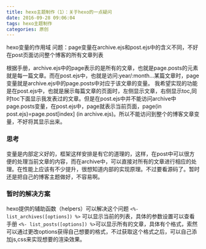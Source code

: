 ```yaml
---
title: hexo主题制作（1）：关于hexo的一点疑问
date: 2016-09-28 09:06:04
tags: hexo主题制作
categories: 原创
---
```

hexo变量的作用域
问题：page变量在archive.ejs和post.ejs中的含义不同，不好在post页面访问整个博客的所有文章列表
<!--more-->
根据手册，archive.ejs中的page表示的是所有的文章，也就是page.posts的元素就是每一篇文章。而在post.ejs中，也就是访问:year/:month...某篇文章时，page变量就是archive.ejs中的page.posts中对应于该文章的变量。
我希望实现的功能是在post.ejs中，也就是展示每篇文章的页面时，左侧显示文章，右侧显示toc,同时toc下面显示我发表过的文章。但是在post.ejs中并不能访问archive中page.posts变量，在post.ejs中，page就表示当前页面，page(in post.ejs)=page.post[index] (in archive.ejs)。所以不能访问到整个的博客文章变量，不好将其显示出来。
### 思考
变量是内部定义好的，框架这样安排是有它的道理的，这样，在post中可以很方便的处理当前文章的内容，而在archive中，可以直接对所有的文章进行相应的处理。在性能上应该有不少提升，很想知道内部的实现原理。不过要看源码了。暂时还是把自己的博客主题做好，不容易啊。
### 暂时的解决方案
hexo提供的辅助函数（helpers）可以解决这个问题
` <%- list_archives([options]) %> `
  可以显示当前的列表，具体的参数设置可以查看手册
  `<%- list_posts([options]) %>`可以显示所有的文章，具体有个格式，索然可以通过更改options获得自己想要的格式，不过获取这个格式之后，可以自己添加js,css来实现想要的渲染效果。
